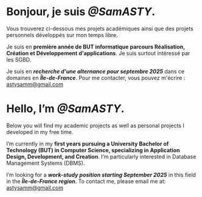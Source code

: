 # Bonjour, je suis *@SamASTY*.

Vous trouverez ci-dessous mes projets académiques ainsi que des projets personnels développés sur mon temps libre.

Je suis en **première année de BUT informatique parcours Réalisation, Création et Développement d'applications**.
Je suis surtout intéressé par les SGBD.


Je suis en ***recherche d'une alternance pour septembre 2025*** dans ce domaines en ***Île-de-France***.
Pour me contacter, vous pouvez m'écrire : astysamm@gmail.com

# Hello, I’m *@SamASTY*.

Below you will find my academic projects as well as personal projects I developed in my free time.

I’m currently in my **first years pursuing a University Bachelor of Technology (BUT) in Computer Science, specializing in Application Design, Development, and Creation**.
I’m particularly interested in Database Management Systems (DBMS).


I’m looking for a ***work-study position starting September 2025*** in this field in the ***Île-de-France region***.
To contact me, please email me at: astysamm@gmail.com
